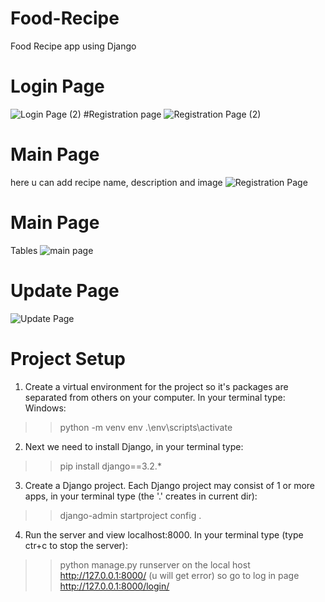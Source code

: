 # Food-Recipe
Food Recipe app using Django
# Login Page
![Login Page (2)](https://github.com/user-attachments/assets/9805d03d-7d45-44ca-9688-b0da139e9c4d)
#Registration page
![Registration Page (2)](https://github.com/user-attachments/assets/29199c13-926c-4438-b24d-6e5770b157c2)
# Main Page
here u can add recipe name, description and image 
![Registration Page](https://github.com/user-attachments/assets/7aa0ee8a-ec50-4ab9-845c-8b066b51d0d2)
# Main Page
Tables
![main page](https://github.com/user-attachments/assets/39005a06-9697-4a4e-ad71-635e55dbc757)
# Update Page
![Update Page](https://github.com/user-attachments/assets/11edf1e8-4ce9-445d-92ef-23f894845258)
# Project Setup
1. Create a virtual environment for the project so it's packages are separated from others on your computer. In your terminal type:
Windows:
>> python -m venv env
>> .\env\scripts\activate
2. Next we need to install Django, in your terminal type:
>> pip install django==3.2.*
3. Create a Django project. Each Django project may consist of 1 or more apps, in your terminal type (the '.' creates in current dir):
>> django-admin startproject config .
4. Run the server and view localhost:8000. In your terminal type (type ctr+c to stop the server):
>> python manage.py runserver
on the local host http://127.0.0.1:8000/ (u will get error) so go to log in page
>> http://127.0.0.1:8000/login/
